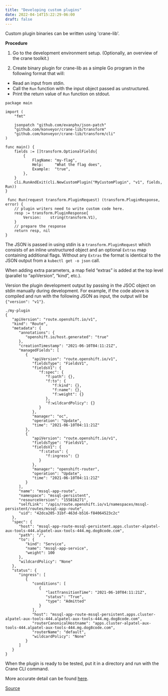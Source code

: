 ```yaml
---
title: "Developing custom plugins"
date: 2022-04-14T15:22:29-06:00
draft: false
---
```

Custom plugin binaries can be written using 'crane-lib'.

**Procedure**

1. Go to the development environment setup. (Optionally, an overview of the crane toolkit.)

2. Create binary plugin for crane-lib as a simple Go program in the following format that will:
- Read an input from stdin.
- Call the `Run` function with the input object passed as unstructured.
- Print the return value of `Run` function on stdout.

```
package main

import (
	"fmt"

	jsonpatch "github.com/evanphx/json-patch"
	"github.com/konveyor/crane-lib/transform"
	"github.com/konveyor/crane-lib/transform/cli"
)

func main() {
	fields := []transform.OptionalFields{
		{
			FlagName: "my-flag",
			Help:     "What the flag does",
			Example:  "true",
		},
	}
	cli.RunAndExit(cli.NewCustomPlugin("MyCustomPlugin", "v1", fields, Run))
}

 func Run(request transform.PluginRequest) (transform.PluginResponse, error) {
	// plugin writers need to write custom code here.
	resp := transform.PluginResponse{
        Version:    string(transform.V1),
    }
	// prepare the response
	return resp, nil
}
```
The JSON is passed in using stdin is a `transform.PluginRequest` which consists of an inline unstructured object and an optional `Extras` map containing additional flags. Without any `Extras` the format is identical to the JSON output from a `kubectl get -o json` call.

When adding extra parameters, a map field “extras” is added at the top level (parallel to “apiVersion”, “kind”, etc.).

Version the plugin development output by passing in the JSOC object on stdin manually during development.  For example, if the code above  is compiled and run with the following JSON as input, the output will be `{"version": "v1"}`.
```
./my-plugin
{
   "apiVersion": "route.openshift.io/v1",
   "kind": "Route",
   "metadata": {
      "annotations": {
         "openshift.io/host.generated": "true"
      },
      "creationTimestamp": "2021-06-10T04:11:21Z",
      "managedFields": [
         {
            "apiVersion": "route.openshift.io/v1",
            "fieldsType": "FieldsV1",
            "fieldsV1": {
               "f:spec": {
                  "f:path": {},
                  "f:to": {
                     "f:kind": {},
                     "f:name": {},
                     "f:weight": {}
                  },
                  "f:wildcardPolicy": {}
               }
            },
            "manager": "oc",
            "operation": "Update",
            "time": "2021-06-10T04:11:21Z"
         },
         {
            "apiVersion": "route.openshift.io/v1",
            "fieldsType": "FieldsV1",
            "fieldsV1": {
               "f:status": {
                  "f:ingress": {}
               }
            },
            "manager": "openshift-router",
            "operation": "Update",
            "time": "2021-06-10T04:11:21Z"
         }
      ],
      "name": "mssql-app-route",
      "namespace": "mssql-persistent",
      "resourceVersion": "155816271",
      "selfLink": "/apis/route.openshift.io/v1/namespaces/mssql-persistent/routes/mssql-app-route",
      "uid": "42dca205-31bf-463d-b516-f84064523c2c"
   },
   "spec": {
      "host": "mssql-app-route-mssql-persistent.apps.cluster-alpatel-aux-tools-444.alpatel-aux-tools-444.mg.dog8code.com",
      "path": "/",
      "to": {
         "kind": "Service",
         "name": "mssql-app-service",
         "weight": 100
      },
      "wildcardPolicy": "None"
   },
   "status": {
      "ingress": [
         {
            "conditions": [
               {
                  "lastTransitionTime": "2021-06-10T04:11:21Z",
                  "status": "True",
                  "type": "Admitted"
               }
            ],
            "host": "mssql-app-route-mssql-persistent.apps.cluster-alpatel-aux-tools-444.alpatel-aux-tools-444.mg.dog8code.com",
            "routerCanonicalHostname": "apps.cluster-alpatel-aux-tools-444.alpatel-aux-tools-444.mg.dog8code.com",
            "routerName": "default",
            "wildcardPolicy": "None"
         }
      ]
   }
}
```
When the plugin is ready to be tested, put it in a directory and run with the Crane CLI command.

More accurate detail can be found [here](https://github.com/konveyor/crane-lib/blob/main/transform/binary-plugin/README.md).

[Source](https://github.com/konveyor/konveyor.github.io/blob/main/content/former/Crane/Tools/CustomPlugIns.md)
